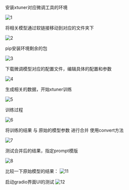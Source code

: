 安装xtuner对应微调工具的环境

![1](./src/1.png)

将相关模型通过软链接移动到对应的文件夹下

![2](./src/2.png)

pip安装环境剩余的包 

![3](./src/3.png)

下载微调模型对应的配置文件，编辑具体的配置和参数

![4](./src/4.png)

生成相关的数据，开始xtuner训练

![5](./src/5.png)

训练过程

![6](./src/6.png)

将训练的结果 与 原始的模型参数 进行合并 使用convert方法

![7](./src/7.png)

测试合并后的结果，指定prompt模版

![8](./src/8.png)

比较一下原始模型的结果：
![11](./src/11.png)

启动gradio界面UI的测试
![12](./src/12.png)
